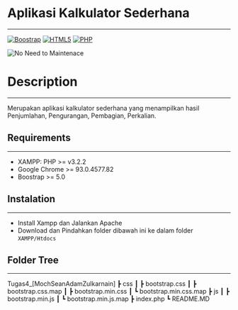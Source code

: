 # Aplikasi Kalkulator Sederhana
___
[![Boostrap](https://img.shields.io/badge/Bootstrap-563D7C?style=for-the-badge&logo=bootstrap&logoColor=white)](https://getbootstrap.com/) [![HTML5](https://img.shields.io/badge/HTML-239120?style=for-the-badge&logo=html5&logoColor=white)](https://www.w3schools.com/html/) [![PHP](https://img.shields.io/badge/PHP-777BB4?style=for-the-badge&logo=php&logoColor=white)](https://www.php.net/)

![No Need to Maintenace](https://img.shields.io/badge/Maintained%3F-no-red.svg)

# Description
___
Merupakan aplikasi kalkulator sederhana yang menampilkan hasil Penjumlahan, Pengurangan, Pembagian, Perkalian.

## Requirements
___
* XAMPP: PHP >= v3.2.2
* Google Chrome >= 93.0.4577.82
* Boostrap >= 5.0

## Instalation
___
* Install Xampp dan Jalankan Apache
* Download dan Pindahkan folder dibawah ini ke dalam folder
``XAMPP/Htdocs``

## Folder Tree
___
Tugas4_[MochSeanAdamZulkarnain]
 ┣ css
 ┃ ┣ bootstrap.css
 ┃ ┣ bootstrap.css.map
 ┃ ┣ bootstrap.min.css
 ┃ ┗ bootstrap.min.css.map
 ┣ js
 ┃ ┣ bootstrap.min.js
 ┃ ┗ bootstrap.min.js.map
 ┣ index.php
 ┗ README.MD
